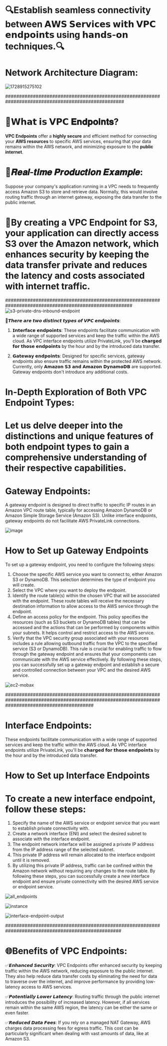 # 🔍Establish seamless connectivity between 𝗔𝗪𝗦 𝗦𝗲𝗿𝘃𝗶𝗰𝗲𝘀 𝘄𝗶𝘁𝗵 𝗩𝗣𝗖 𝗲𝗻𝗱𝗽𝗼𝗶𝗻𝘁𝘀 using 𝗵𝗮𝗻𝗱𝘀-𝗼𝗻 techniques.🔍


# Network Architecture Diagram:

![1728915275102](https://github.com/user-attachments/assets/b51937eb-a063-4379-85b3-049d3b9ed236)

###################################################################################################

# 🔗𝗪𝗵𝗮𝘁 𝗶𝘀 𝗩𝗣𝗖 𝐄𝐧𝐝𝐩𝐨𝐢𝐧𝐭𝐬?

**VPC Endpoints** offer a **highly secure** and efficient method for connecting your **AWS resources** to specific AWS services, ensuring that your data remains within the AWS network, and minimizing exposure to the **public internet**.

# 🌟𝑹𝒆𝒂𝒍-𝒕𝒊𝒎𝒆 𝑷𝒓𝒐𝒅𝒖𝒄𝒕𝒊𝒐𝒏 𝑬𝒙𝒂𝒎𝒑𝒍𝒆:
Suppose your company's application running in a VPC needs to frequently access Amazon S3 to store and retrieve data. Normally, this would involve routing traffic through an internet gateway, exposing the data transfer to the public internet.

# 🌟By creating a VPC Endpoint for S3, your application can directly access S3 over the Amazon network, which enhances security by keeping the data transfer private and reduces the latency and costs associated with internet traffic.

######################################################################################################
![s3-private-dns-inbound-endpoint](https://github.com/user-attachments/assets/8029a4e4-15d3-40be-a7bb-d1ae0a4da70f)


🔗𝙏𝙝𝙚𝙧𝙚 𝙖𝙧𝙚 𝙩𝙬𝙤 𝙙𝙞𝙨𝙩𝙞𝙣𝙘𝙩 𝙩𝙮𝙥𝙚𝙨 𝙤𝙛 𝙑𝙋𝘾 𝙚𝙣𝙙𝙥𝙤𝙞𝙣𝙩𝙨:

1.  𝗜𝗻𝘁𝗲𝗿𝗳𝗮𝗰𝗲 𝗲𝗻𝗱𝗽𝗼𝗶𝗻𝘁𝘀:
 These endpoints facilitate communication with a wide range of supported services and keep the traffic within the AWS cloud. As VPC interface endpoints utilize PrivateLink, you'll be 𝗰𝗵𝗮𝗿𝗴𝗲𝗱 𝗳𝗼𝗿 𝘁𝗵𝗼𝘀𝗲 𝗲𝗻𝗱𝗽𝗼𝗶𝗻𝘁𝘀 by the hour and by the introduced data transfer.

2.  𝗚𝗮𝘁𝗲𝘄𝗮𝘆 𝗲𝗻𝗱𝗽𝗼𝗶𝗻𝘁𝘀: 
Designed for specific services, gateway endpoints also ensure traffic remains within the protected AWS network. Currently, only 𝗔𝗺𝗮𝘇𝗼𝗻 𝗦𝟯 𝗮𝗻𝗱 𝗔𝗺𝗮𝘇𝗼𝗻 𝗗𝘆𝗻𝗮𝗺𝗼𝗗𝗕 are supported. Gateway endpoints don't introduce any additional costs.


# In-Depth Exploration of Both VPC Endpoint Types:
# Let us delve deeper into the distinctions and unique features of both endpoint types to gain a comprehensive understanding of their respective capabilities.

# Gateway Endpoints:
A gateway endpoint is designed to direct traffic to specific IP routes in an Amazon VPC route table, typically for accessing Amazon DynamoDB or Amazon Simple Storage Service (Amazon S3). Unlike interface endpoints, gateway endpoints do not facilitate AWS PrivateLink connections.

![image](https://github.com/user-attachments/assets/11906d58-7ae5-433a-bfdc-09a035fa8a39)


# How to Set up Gateway Endpoints
To set up a gateway endpoint, you need to configure the following steps:
1.	Choose the specific AWS service you want to connect to, either Amazon S3 or DynamoDB. This selection determines the type of endpoint you will create.
2.	Select the VPC where you want to deploy the endpoint.
3.	Identify the route table(s) within the chosen VPC that will be associated with the endpoint. These route tables will receive the necessary destination information to allow access to the AWS service through the endpoint.
4.	Define an access policy for the endpoint. This policy specifies the resources (such as S3 buckets or DynamoDB tables) that can be accessed and the actions that can be performed by components within your subnets. It helps control and restrict access to the AWS service.
5.	Verify that the VPC security group associated with your resources includes a rule allowing outbound traffic from the VPC to the specified service (S3 or DynamoDB). This rule is crucial for enabling traffic to flow through the gateway endpoint and ensures that your components can communicate with the AWS service effectively.
By following these steps, you can successfully set up a gateway endpoint and establish a secure and controlled connection between your VPC and the desired AWS service.

![ec2-mobax](https://github.com/user-attachments/assets/66351f67-620b-4c49-89c0-20c0f60bfd7b)


################################################################################################################################################

# Interface Endpoints:

These endpoints facilitate communication with a wide range of supported services and keep the traffic within the AWS cloud. As VPC interface endpoints utilize PrivateLink, you'll be 𝗰𝗵𝗮𝗿𝗴𝗲𝗱 𝗳𝗼𝗿 𝘁𝗵𝗼𝘀𝗲 𝗲𝗻𝗱𝗽𝗼𝗶𝗻𝘁𝘀 by the hour and by the introduced data transfer.

# How to Set up Interface Endpoints
# To create a new interface endpoint, follow these steps:
1.	Specify the name of the AWS service or endpoint service that you want to establish private connectivity with.
2.	Create a network interface (ENI) and select the desired subnet to associate with the interface endpoint.
3.	The endpoint network interface will be assigned a private IP address from the IP address range of the selected subnet.
4.	This private IP address will remain allocated to the interface endpoint until it is removed.
5.	By utilizing this private IP address, traffic can be confined within the Amazon network without requiring any changes to the route table.
By following these steps, you can successfully create a new interface endpoint and ensure private connectivity with the desired AWS service or endpoint service.

![all_endpoints](https://github.com/user-attachments/assets/fc388e83-9adf-4214-990b-796ecc818c7c)


![instance](https://github.com/user-attachments/assets/95c24351-2b21-4c4c-9470-eeb00fc82a70)

![interface-endpoint-output](https://github.com/user-attachments/assets/0d4921c4-feac-4280-9c50-1d54af4936bf)


##################################################################################################

# 🌐Benefits of VPC Endpoints:

✅𝙀𝙣𝙝𝙖𝙣𝙘𝙚𝙙 𝙎𝙚𝙘𝙪𝙧𝙞𝙩𝙮: 
VPC Endpoints offer enhanced security by keeping traffic within the AWS network, reducing exposure to the public internet. They also help reduce data transfer costs by eliminating the need for data to traverse over the internet, and improve performance by providing low-latency access to AWS services.

✅𝙋𝙤𝙩𝙚𝙣𝙩𝙞𝙖𝙡𝙡𝙮 𝙇𝙤𝙬𝙚𝙧 𝙇𝙖𝙩𝙚𝙣𝙘𝙮:
Routing traffic through the public internet introduces the possibility of increased latency. However, if all services remain within the same AWS region, the latency can be either the same or even faster.

✅𝙍𝙚𝙙𝙪𝙘𝙚𝙙 𝘿𝙖𝙩𝙖 𝙁𝙚𝙚𝙨:
If you rely on a managed NAT Gateway, AWS charges data processing fees for egress traffic. This cost can be particularly significant when dealing with vast amounts of data, like at Amazon S3.













